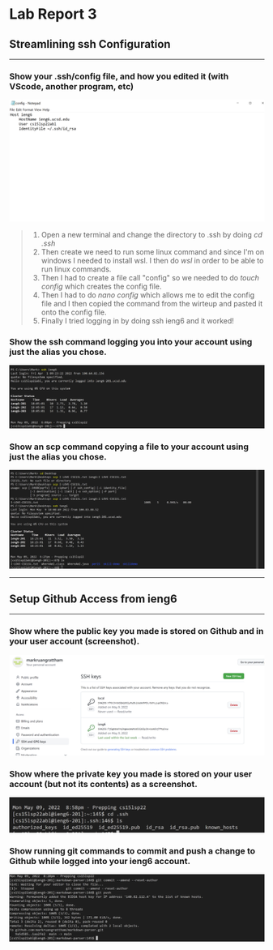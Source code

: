 # __Lab Report 3__

## **Streamlining ssh Configuration**

---

### Show your .ssh/config file, and how you edited it (with VScode, another program, etc)

![Image](screenshoot1.png)
> 1. Open a new terminal and change the directory to .ssh by doing *cd .ssh*
>2. Then create we need to run some linux command and since I'm on windows I needed to install wsl. I then do *wsl* in order to be able to run linux commands.
>3. Then I had to create a file call "config" so we needed to do *touch config* which creates the config file.
>4. Then I had to do *nano config* which allows me to edit the config file and I then copied the command from the wirteup and pasted it onto the config file.
>5. Finally I tried logging in by doing ssh ieng6 and it worked!
>

### Show the ssh command logging you into your account using just the alias you chose.
![Image](screenshoot2.png)

### Show an scp command copying a file to your account using just the alias you chose.
![Image](screenshoot3.png)

---
## **Setup Github Access from ieng6**
---

### Show where the public key you made is stored on Github and in your user account (screenshot).
![Image](screenshoot4.png)

### Show where the private key you made is stored on your user account (but not its contents) as a screenshot.
![Image](screenshoot6.png)

### Show running git commands to commit and push a change to Github while logged into your ieng6 account.
![Image](screenshoot5.png)



